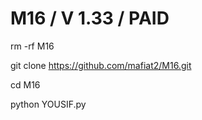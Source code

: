 # M16 / V 1.33 / PAID

rm -rf  M16

git clone https://github.com/mafiat2/M16.git

cd M16

python YOUSIF.py
